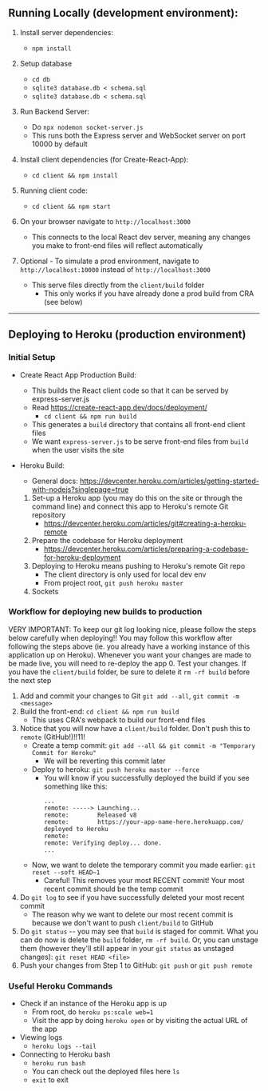 ## Running Locally (development environment):
1. Install server dependencies:
    - `npm install`

2. Setup database
    - `cd db`
    - `sqlite3 database.db < schema.sql`
    - `sqlite3 database.db < schema.sql`

3. Run Backend Server:
    - Do `npx nodemon socket-server.js`
    - This runs both the Express server and WebSocket server on port 10000 by default

4. Install client dependencies (for Create-React-App):
    - `cd client && npm install`

5. Running client code:
    - `cd client && npm start`

6. On your browser navigate to `http://localhost:3000`
    - This connects to the local React dev server, meaning any changes you make to front-end files will reflect automatically

7. Optional - To simulate a prod environment, navigate to `http://localhost:10000` instead of `http://localhost:3000`
    - This serve files directly from the `client/build` folder
        - This only works if you have already done a prod build from CRA (see below)

---

## Deploying to Heroku (production environment)

### Initial Setup
- Create React App Production Build:
    - This builds the React client code so that it can be served by express-server.js
    - Read https://create-react-app.dev/docs/deployment/
        - `cd client && npm run build`
    - This generates a `build` directory that contains all front-end client files
    - We want `express-server.js` to be serve front-end files from `build` when the user visits the site

- Heroku Build:
    - General docs: https://devcenter.heroku.com/articles/getting-started-with-nodejs?singlepage=true
    1. Set-up a Heroku app (you may do this on the site or through the command line) and connect this app to Heroku's remote Git repository
        - https://devcenter.heroku.com/articles/git#creating-a-heroku-remote
    2. Prepare the codebase for Heroku deployment
        - https://devcenter.heroku.com/articles/preparing-a-codebase-for-heroku-deployment
    3. Deploying to Heroku means pushing to Heroku's remote Git repo
        - The client directory is only used for local dev env
        - From project root, `git push heroku master`
    4. Sockets

### Workflow for deploying new builds to production
VERY IMPORTANT: To keep our git log looking nice, please follow the steps below carefully when deploying!! You may follow this workflow after following the steps above (ie. you already have a working instance of this application up on Heroku). Whenever you want your changes are made to be made live, you will need to re-deploy the app
0. Test your changes. If you have the `client/build` folder, be sure to delete it `rm -rf build` before the next step
1. Add and commit your changes to Git `git add --all`, `git commit -m <message>`
2. Build the front-end: `cd client && npm run build`
    - This uses CRA's webpack to build our front-end files
3. Notice that you will now have a `client/build` folder. Don't push this to `remote` (GitHub!)!!11!
    - Create a temp commit: `git add --all && git commit -m "Temporary Commit for Heroku"`
        - We will be reverting this commit later
    - Deploy to heroku: `git push heroku master --force`
        - You will know if you successfully deployed the build if you see something like this:
            ```
            ...
            remote: -----> Launching...
            remote:        Released v8
            remote:        https://your-app-name-here.herokuapp.com/ deployed to Heroku
            remote:
            remote: Verifying deploy... done.
            ...
            ```
    - Now, we want to delete the temporary commit you made earlier: `git reset --soft HEAD~1`
        - Careful! This removes your most RECENT commit! Your most recent commit should be the temp commit
4. Do `git log` to see if you have successfully deleted your most recent commit
    - The reason why we want to delete our most recent commit is because we don't want to push `client/build` to GitHub
5. Do `git status` -- you may see that `build` is staged for commit. What you can do now is delete the `build` folder, `rm -rf build`. Or, you can unstage them (however they'll still appear in your `git status` as unstaged changes): `git reset HEAD <file>`
6. Push your changes from Step 1 to GitHub: `git push` or `git push remote`

### Useful Heroku Commands
- Check if an instance of the Heroku app is up
    - From root, do `heroku ps:scale web=1`
    - Visit the app by doing `heroku open` or by visiting the actual URL of the app
- Viewing logs
    - `heroku logs --tail`
- Connecting to Heroku bash
    - `heroku run bash`
    - You can check out the deployed files here `ls`
    - `exit` to exit

